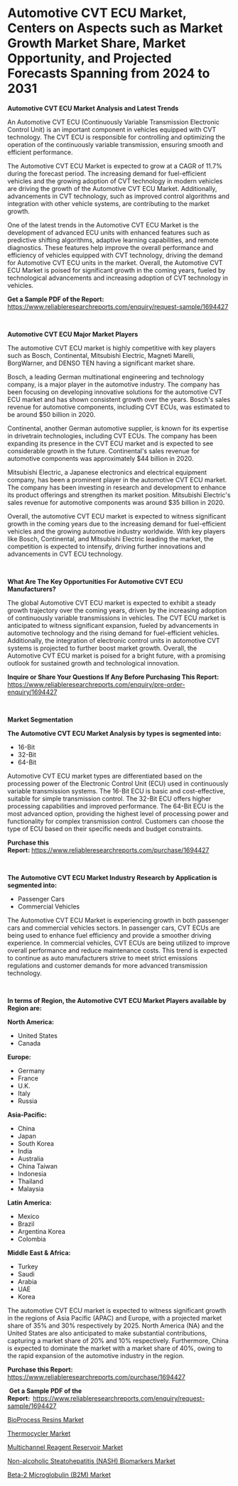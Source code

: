 <p><h1>Automotive CVT ECU Market, Centers on Aspects such as Market Growth Market Share, Market Opportunity, and Projected Forecasts Spanning from 2024 to 2031</h1></p><p><strong>Automotive CVT ECU Market Analysis and Latest Trends</strong></p>
<p><p>An Automotive CVT ECU (Continuously Variable Transmission Electronic Control Unit) is an important component in vehicles equipped with CVT technology. The CVT ECU is responsible for controlling and optimizing the operation of the continuously variable transmission, ensuring smooth and efficient performance.</p><p>The Automotive CVT ECU Market is expected to grow at a CAGR of 11.7% during the forecast period. The increasing demand for fuel-efficient vehicles and the growing adoption of CVT technology in modern vehicles are driving the growth of the Automotive CVT ECU Market. Additionally, advancements in CVT technology, such as improved control algorithms and integration with other vehicle systems, are contributing to the market growth.</p><p>One of the latest trends in the Automotive CVT ECU Market is the development of advanced ECU units with enhanced features such as predictive shifting algorithms, adaptive learning capabilities, and remote diagnostics. These features help improve the overall performance and efficiency of vehicles equipped with CVT technology, driving the demand for Automotive CVT ECU units in the market. Overall, the Automotive CVT ECU Market is poised for significant growth in the coming years, fueled by technological advancements and increasing adoption of CVT technology in vehicles.</p></p>
<p><strong>Get a Sample PDF of the Report:&nbsp;</strong> <a href="https://www.reliableresearchreports.com/enquiry/request-sample/1694427">https://www.reliableresearchreports.com/enquiry/request-sample/1694427</a></p>
<p>&nbsp;</p>
<p><strong>Automotive CVT ECU Major Market Players</strong></p>
<p><p>The automotive CVT ECU market is highly competitive with key players such as Bosch, Continental, Mitsubishi Electric, Magneti Marelli, BorgWarner, and DENSO TEN having a significant market share. </p><p>Bosch, a leading German multinational engineering and technology company, is a major player in the automotive industry. The company has been focusing on developing innovative solutions for the automotive CVT ECU market and has shown consistent growth over the years. Bosch's sales revenue for automotive components, including CVT ECUs, was estimated to be around $50 billion in 2020.</p><p>Continental, another German automotive supplier, is known for its expertise in drivetrain technologies, including CVT ECUs. The company has been expanding its presence in the CVT ECU market and is expected to see considerable growth in the future. Continental's sales revenue for automotive components was approximately $44 billion in 2020.</p><p>Mitsubishi Electric, a Japanese electronics and electrical equipment company, has been a prominent player in the automotive CVT ECU market. The company has been investing in research and development to enhance its product offerings and strengthen its market position. Mitsubishi Electric's sales revenue for automotive components was around $35 billion in 2020.</p><p>Overall, the automotive CVT ECU market is expected to witness significant growth in the coming years due to the increasing demand for fuel-efficient vehicles and the growing automotive industry worldwide. With key players like Bosch, Continental, and Mitsubishi Electric leading the market, the competition is expected to intensify, driving further innovations and advancements in CVT ECU technology.</p></p>
<p>&nbsp;</p>
<p><strong>What Are The Key Opportunities For Automotive CVT ECU Manufacturers?</strong></p>
<p><p>The global Automotive CVT ECU market is expected to exhibit a steady growth trajectory over the coming years, driven by the increasing adoption of continuously variable transmissions in vehicles. The CVT ECU market is anticipated to witness significant expansion, fueled by advancements in automotive technology and the rising demand for fuel-efficient vehicles. Additionally, the integration of electronic control units in automotive CVT systems is projected to further boost market growth. Overall, the Automotive CVT ECU market is poised for a bright future, with a promising outlook for sustained growth and technological innovation.</p></p>
<p><strong>Inquire or Share Your Questions If Any Before Purchasing This Report:</strong> <a href="https://www.reliableresearchreports.com/enquiry/pre-order-enquiry/1694427">https://www.reliableresearchreports.com/enquiry/pre-order-enquiry/1694427</a></p>
<p>&nbsp;</p>
<p><strong>Market Segmentation</strong></p>
<p><strong>The Automotive CVT ECU Market Analysis by types is segmented into:</strong></p>
<p><ul><li>16-Bit</li><li>32-Bit</li><li>64-Bit</li></ul></p>
<p><p>Automotive CVT ECU market types are differentiated based on the processing power of the Electronic Control Unit (ECU) used in continuously variable transmission systems. The 16-Bit ECU is basic and cost-effective, suitable for simple transmission control. The 32-Bit ECU offers higher processing capabilities and improved performance. The 64-Bit ECU is the most advanced option, providing the highest level of processing power and functionality for complex transmission control. Customers can choose the type of ECU based on their specific needs and budget constraints.</p></p>
<p><strong>Purchase this Report:&nbsp;</strong><a href="https://www.reliableresearchreports.com/purchase/1694427">https://www.reliableresearchreports.com/purchase/1694427</a></p>
<p>&nbsp;</p>
<p><strong>The Automotive CVT ECU Market Industry Research by Application is segmented into:</strong></p>
<p><ul><li>Passenger Cars</li><li>Commercial Vehicles</li></ul></p>
<p><p>The Automotive CVT ECU Market is experiencing growth in both passenger cars and commercial vehicles sectors. In passenger cars, CVT ECUs are being used to enhance fuel efficiency and provide a smoother driving experience. In commercial vehicles, CVT ECUs are being utilized to improve overall performance and reduce maintenance costs. This trend is expected to continue as auto manufacturers strive to meet strict emissions regulations and customer demands for more advanced transmission technology.</p></p>
<p>&nbsp;</p>
<p><strong>In terms of Region, the Automotive CVT ECU Market Players available by Region are:</strong></p>
<p>
    <p> <strong> North America: </strong>
        <ul>
            <li>United States</li>
            <li>Canada</li>
        </ul>
        </p> 
    <p> <strong> Europe: </strong>
        <ul>
            <li>Germany</li>
            <li>France</li>
            <li>U.K.</li>
            <li>Italy</li>
            <li>Russia</li>
        </ul>
        </p> 
    <p> <strong> Asia-Pacific: </strong>
        <ul>
            <li>China</li>
            <li>Japan</li>
            <li>South Korea</li>
            <li>India</li>
            <li>Australia</li>
            <li>China Taiwan</li>
            <li>Indonesia</li>
            <li>Thailand</li>
            <li>Malaysia</li>
        </ul>
        </p> 
    <p> <strong> Latin America: </strong>
        <ul>
            <li>Mexico</li>
            <li>Brazil</li>
            <li>Argentina Korea</li>
            <li>Colombia</li>
        </ul>
        </p> 
    <p> <strong> Middle East & Africa: </strong>
        <ul>
            <li>Turkey</li>
            <li>Saudi</li>
            <li>Arabia</li>
            <li>UAE</li>
            <li>Korea</li>
        </ul>
    </p>
    </p>
<p><p>The automotive CVT ECU market is expected to witness significant growth in the regions of Asia Pacific (APAC) and Europe, with a projected market share of 35% and 30% respectively by 2025. North America (NA) and the United States are also anticipated to make substantial contributions, capturing a market share of 20% and 10% respectively. Furthermore, China is expected to dominate the market with a market share of 40%, owing to the rapid expansion of the automotive industry in the region.</p></p>
<p><strong>Purchase this Report: </strong><a href="https://www.reliableresearchreports.com/purchase/1694427">https://www.reliableresearchreports.com/purchase/1694427</a></p>
<p>&nbsp;<strong>Get a Sample PDF of the Report:&nbsp;&nbsp;</strong><a href="https://www.reliableresearchreports.com/enquiry/request-sample/1694427">https://www.reliableresearchreports.com/enquiry/request-sample/1694427</a></p>
<p><strong></strong></p>
<p><p><a href="https://github.com/Krish2023na/Market-Research-Report-List-3/blob/main/bioprocess-resins-market.md">BioProcess Resins Market</a></p><p><a href="https://github.com/bmorecock/Market-Research-Report-List-2/blob/main/thermocycler-market.md">Thermocycler Market</a></p><p><a href="https://github.com/RickHolmes3/Market-Research-Report-List-3/blob/main/multichannel-reagent-reservoir-market.md">Multichannel Reagent Reservoir Market</a></p><p><a href="https://github.com/yemakinde/Market-Research-Report-List-1/blob/main/non-alcoholic-steatohepatitis-nash-biomarkers-market.md">Non-alcoholic Steatohepatitis (NASH) Biomarkers Market</a></p><p><a href="https://github.com/Alonsoolds3wq1d81czn8rbol/Market-Research-Report-List-1/blob/main/beta-2-microglobulin-b2m-market.md">Beta-2 Microglobulin (B2M) Market</a></p></p>